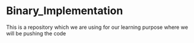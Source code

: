 # Binary_Implementation
This is a repository which we are using for our learning purpose where we will be pushing the code 
